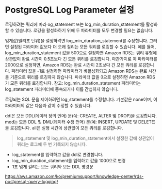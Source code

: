 # PostgreSQL Log Parameter 설정

로깅하려는 쿼리에 따라 og_statement 또는 log_min_duration_statement를 활성화할 수 있습니다. 로깅을 활성화하기 위해 두 파라미터를 모두 변경할 필요는 없습니다.

임계값(밀리초 단위)을 설정하려면 log_min_duration_statement를 수정합니다. 그러면 설정된 파라미터 값보다 더 오래 걸리는 모든 쿼리를 로깅할 수 있습니다. 예를 들어, log_min_duration_statement 값을 500으로 설정하면 Amazon RDS는 쿼리 유형에 상관없이 완료 시간이 0.5초보다 긴 모든 쿼리를 로깅합니다. 마찬가지로 이 파라미터를 2000으로 설정하면, Amazon RDS는 완료 시간이 2초보다 긴 모든 쿼리를 로깅합니다. 파라미터 값을 -1로 설정하면 파라미터가 비활성화되고 Amazon RDS는 완료 시간을 기준으로 쿼리를 로깅하지 않습니다. 파라미터 값을 0으로 설정하면 Amazon RDS가 모든 쿼리를 로깅합니다.
참고: log_min_duration_statement 파라미터는 log_statement 파라미터에 종속되거나 이를 간섭하지 않습니다.

로깅되는 SQL 문을 제어하려면 log_statement를 수정합니다. 기본값은 none이며, 이 파라미터의 값은 다음과 같이 수정할 수 있습니다.

ddl은 모든 DDL(데이터 정의 언어) 문(예: CREATE, ALTER 및 DROP)을 로깅합니다.
mod는 모든 DDL 및 DML(데이터 수정 언어) 문(예: INSERT, UPDATE 및 DELETE)을 로깅합니다.
all은 실행 시간에 상관없이 모든 쿼리를 로깅합니다.

> log_statement 및 log_min_duration_statement에서 설정한 값에 상관없이 쿼리는 로그에 두 번 기록되지 않습니다.

- log_statement를 입력하고 값을 ddl로 변경합니다.
- log_min_duration_statement를 입력하고 값을 1000으로 변경
- 1초 넘게 걸리는 모든 쿼리와 모든 DDL 명령문

https://aws.amazon.com/ko/premiumsupport/knowledge-center/rds-postgresql-query-logging/